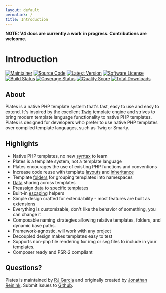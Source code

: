 ```yaml
---
layout: default
permalink: /
title: Introduction
---
```


**NOTE: V4 docs are currently a work in progress. Contributions are welcome.**

# Introduction

[![Maintainer](http://img.shields.io/badge/maintainer-@kadokweb-blue.svg?style=flat-square)](https://twitter.com/reinink)
[![Source Code](http://img.shields.io/badge/source-KadokWeb/plates-blue.svg?style=flat-square)](https://github.com/kadokweb/plates)
[![Latest Version](https://img.shields.io/github/release/kadokweb/plates.svg?style=flat-square)](https://github.com/kadokweb/plates/releases)
[![Software License](https://img.shields.io/badge/license-MIT-brightgreen.svg?style=flat-square)](https://github.com/kadokweb/plates/blob/master/LICENSE)<br />
[![Build Status](https://img.shields.io/travis/kadokweb/plates/master.svg?style=flat-square)](https://travis-ci.org/kadokweb/plates)
[![Coverage Status](https://img.shields.io/scrutinizer/coverage/g/kadokweb/plates.svg?style=flat-square)](https://scrutinizer-ci.com/g/kadokweb/plates/code-structure)
[![Quality Score](https://img.shields.io/scrutinizer/g/kadokweb/plates.svg?style=flat-square)](https://scrutinizer-ci.com/g/kadokweb/plates)
[![Total Downloads](https://img.shields.io/packagist/dt/KadokWeb/plates.svg?style=flat-square)](https://packagist.org/packages/KadokWeb/plates)

## About

Plates is a native PHP template system that's fast, easy to use and easy to extend. It's inspired by the excellent [Twig](http://twig.sensiolabs.org/) template engine and strives to bring modern template language functionality to native PHP templates. Plates is designed for developers who prefer to use native PHP templates over compiled template languages, such as Twig or Smarty.

## Highlights

- Native PHP templates, no new [syntax](templates/syntax/) to learn
- Plates is a template system, not a template language
- Plates encourages the use of existing PHP functions and conventions
- Increase code reuse with template [layouts](templates/layouts/) and [inheritance](templates/inheritance/)
- Template [folders](engine/folders/) for grouping templates into namespaces
- [Data](templates/data/#preassigned-and-shared-data) sharing across templates
- Preassign [data](http://kadok.com.br/templates/data/#preassigned-and-shared-data) to specific templates
- Built-in [escaping](http://kadok.com.br/templates/escaping/) helpers
- Simple design crafted for extendability - most features are built as extensions
- Everything is customizable, don't like the behavior of something, you can change it
- Composable naming strategies allowing relative templates, folders, and dynamic base paths.
- Framework-agnostic, will work with any project
- Decoupled design makes templates easy to test
- Supports non-php file rendering for img or svg files to include in your templates.
- Composer ready and PSR-2 compliant

## Questions?

Plates is maintained by [RJ Garcia](https://twitter.com/kadokweb) and originally created by [Jonathan Reinink](https://twitter.com/reinink). Submit issues to [Github](https://github.com/kadokweb/plates/issues).
